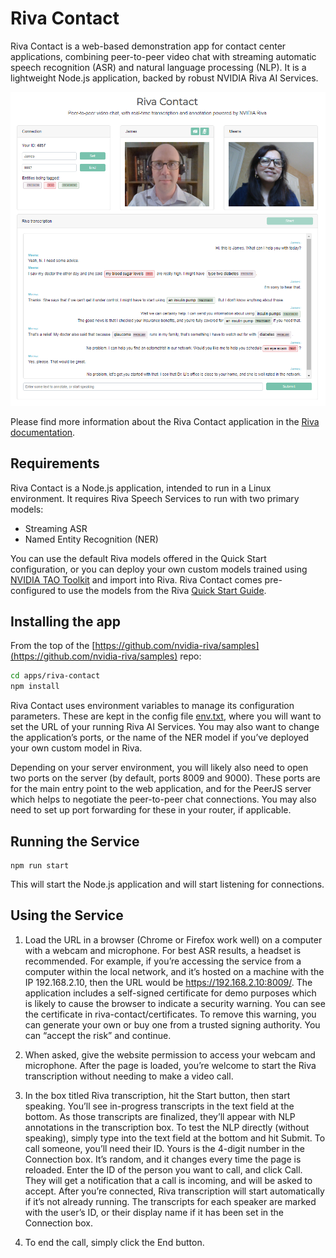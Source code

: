 # Riva Contact

Riva Contact is a web-based demonstration app for contact center applications, combining peer-to-peer video chat with streaming automatic speech recognition (ASR) and natural language processing (NLP). It is a lightweight Node.js application, backed by robust NVIDIA Riva AI Services.

![image](./_images/contact-screenshot.png)

Please find more information about the Riva Contact application in the [Riva documentation](http://docs.riva-ai.nvidia.com/latest/samples/callcenter.html).

## Requirements

Riva Contact is a Node.js application, intended to run in a Linux environment. It requires Riva Speech Services to run with two primary models:

* Streaming ASR
* Named Entity Recognition (NER)

You can use the default Riva models offered in the Quick Start configuration, or you can deploy your own custom models trained using [NVIDIA TAO Toolkit](https://developer.nvidia.com/tao-toolkit) and import into Riva. Riva Contact comes pre-configured to use the models from the Riva [Quick Start Guide](https://docs.nvidia.com/deeplearning/riva/user-guide/docs/quick-start-guide.html).

## Installing the app

From the top of the [https://github.com/nvidia-riva/samples](https://github.com/nvidia-riva/samples) repo:

```bash
cd apps/riva-contact
npm install
```

Riva Contact uses environment variables to manage its configuration parameters. These are kept in the config file [env.txt](./env.txt), where you will want to set the URL of your running Riva AI Services. You may also want to change the application’s ports, or the name of the NER model if you’ve deployed your own custom model in Riva.

Depending on your server environment, you will likely also need to open two ports on the server (by default, ports 8009 and 9000). These ports are for the main entry point to the web application, and for the PeerJS server which helps to negotiate the peer-to-peer chat connections. You may also need to set up port forwarding for these in your router, if applicable.

## Running the Service
```
npm run start
```

This will start the Node.js application and will start listening for connections.

## Using the Service
1. Load the URL in a browser (Chrome or Firefox work well) on a computer with a webcam and microphone. For best ASR results, a headset is recommended.
For example, if you’re accessing the service from a computer within the local network, and it’s hosted on a machine with the IP 192.168.2.10, then the URL would be https://192.168.2.10:8009/.
The application includes a self-signed certificate for demo purposes which is likely to cause the browser to indicate a security warning. You can see the certificate in riva-contact/certificates. To remove this warning, you can generate your own or buy one from a trusted signing authority. You can “accept the risk” and continue.

2. When asked, give the website permission to access your webcam and microphone. After the page is loaded, you’re welcome to start the Riva transcription without needing to make a video call.

3. In the box titled Riva transcription, hit the Start button, then start speaking. You’ll see in-progress transcripts in the text field at the bottom. As those transcripts are finalized, they’ll appear with NLP annotations in the transcription box. To test the NLP directly (without speaking), simply type into the text field at the bottom and hit Submit.
To call someone, you’ll need their ID. Yours is the 4-digit number in the Connection box. It’s random, and it changes every time the page is reloaded. Enter the ID of the person you want to call, and click Call. They will get a notification that a call is incoming, and will be asked to accept. After you’re connected, Riva transcription will start automatically if it’s not already running.
The transcripts for each speaker are marked with the user’s ID, or their display name if it has been set in the Connection box.

4. To end the call, simply click the End button.